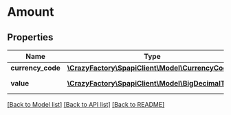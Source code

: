# Amount

## Properties
Name | Type | Description | Notes
------------ | ------------- | ------------- | -------------
**currency_code** | [**\CrazyFactory\SpapiClient\Model\CurrencyCode**](CurrencyCode.md) |  | 
**value** | [**\CrazyFactory\SpapiClient\Model\BigDecimalType**](BigDecimalType.md) | The amount. | 

[[Back to Model list]](../README.md#documentation-for-models) [[Back to API list]](../README.md#documentation-for-api-endpoints) [[Back to README]](../README.md)


